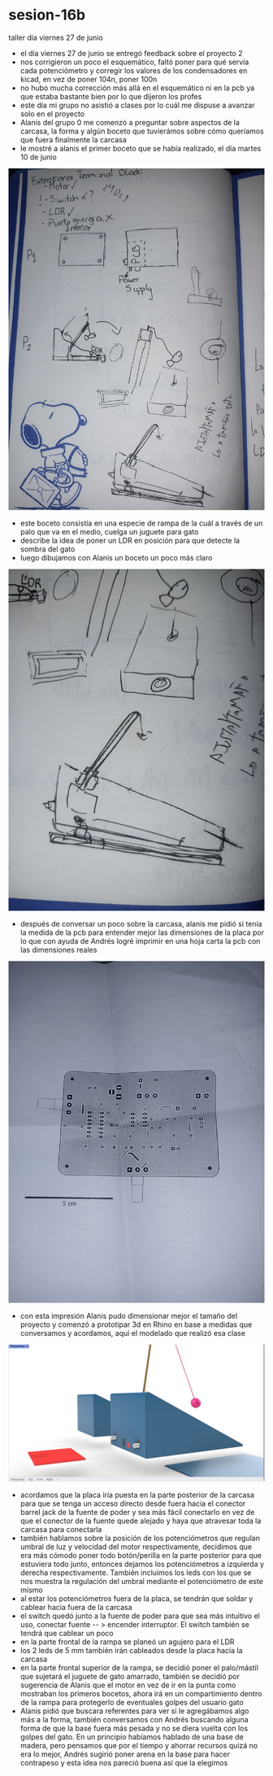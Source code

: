 # sesion-16b

taller día viernes 27 de junio

- el día viernes 27 de junio se entregó feedback sobre el proyecto 2
- nos corrigieron un poco el esquemático, faltó poner para qué servía cada potenciómetro y corregir los valores de los condensadores en kicad, en vez de poner 104n, poner 100n
- no hubo mucha corrección más allá en el esquemático ni en la pcb ya que estaba bastante bien por lo que dijeron los profes
- este día mi grupo no asistió a clases por lo cuál me dispuse a avanzar solo en el proyecto
- Alanis del grupo 0 me comenzó a preguntar sobre aspectos de la carcasa, la forma y algún boceto que tuvierámos sobre cómo queríamos que fuera finalmente la carcasa
- le mostré a alanis el primer boceto que se había realizado, el día martes 10 de junio

![boceto1](./archivos/boceto1.jpg)

- este boceto consistía en una especie de rampa de la cuál a través de un palo que va en el medio, cuelga un juguete para gato
- describe la idea de poner un LDR en posición para que detecte la sombra del gato
- luego dibujamos con Alanis un boceto un poco más claro

![boceto2](./archivos/boceto2.jpg)

- después de conversar un poco sobre la carcasa, alanis me pidió si tenía la medida de la pcb para entender mejor las dimensiones de la placa por lo que con ayuda de Andrés logré imprimir en una hoja carta la pcb con las dimensiones reales

![pcb](./archivos/medidapcb.jpg)

- con esta impresión Alanis pudo dimensionar mejor el tamaño del proyecto y comenzó a prototipar 3d en Rhino en base a medidas que conversamos y acordamos, aquí el modelado que realizó esa clase

![rhino](./archivos/prototipadorhino.jpg)

- acordamos que la placa iría puesta en la parte posterior de la carcasa para que se tenga un acceso directo desde fuera hacia el conector barrel jack de la fuente de poder y sea más fácil conectarlo en vez de que el conector de la fuente quede alejado y haya que atravesar toda la carcasa para conectarla
- también hablamos sobre la posición de los potenciómetros que regulan umbral de luz y velocidad del motor respectivamente, decidimos que era más cómodo poner todo botón/perilla en la parte posterior para que estuviera todo junto, entonces dejamos los potenciómetros a izquierda y derecha respectivamente. También incluímos los leds con los que se nos muestra la regulación del umbral mediante el potenciómetro de este mismo
- al estar los potenciómetros fuera de la placa, se tendrán que soldar y cablear hacia fuera de la carcasa
- el switch quedó junto a la fuente de poder para que sea más intuitivo el uso, conectar fuente -- > encender interruptor. El switch también se tendrá que cablear un poco
- en la parte frontal de la rampa se planeó un agujero para el LDR
- los 2 leds de 5 mm también irán cableados desde la placa hacia la carcasa
- en la parte frontal superior de la rampa, se decidió poner el palo/mástil que sujetará el juguete de gato amarrado, también se decidió por sugerencia de Alanis que el motor en vez de ir en la punta como mostraban los primeros bocetos, ahora irá en un compartimiento dentro de la rampa para protegerlo de eventuales golpes del usuario gato
- Alanis pidió que buscara referentes para ver si le agregábamos algo más a la forma, también conversamos con Andrés buscando alguna forma de que la base fuera más pesada y no se diera vuelta con los golpes del gato. En un principio habíamos hablado de una base de madera, pero pensamos que por el tiempo y ahorrar recursos quizá no era lo mejor, Andrés sugirió poner arena en la base para hacer contrapeso y esta idea nos pareció buena así que la elegimos

